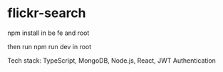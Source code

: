 # flickr-search

npm install in be fe and root

then run npm run dev in root

Tech stack:
TypeScript, MongoDB, Node.js, React, JWT Authentication
